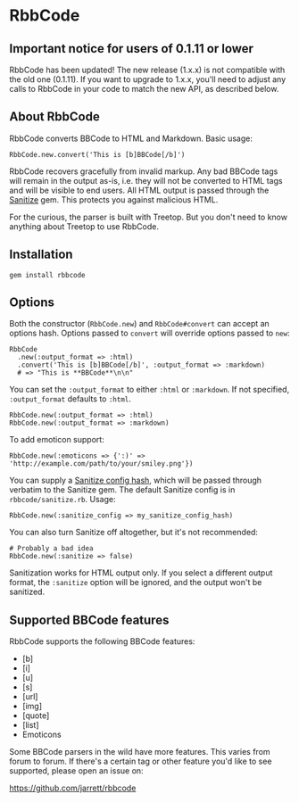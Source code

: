 # RbbCode

## Important notice for users of 0.1.11 or lower

RbbCode has been updated! The new release (1.x.x) is not compatible with the old one (0.1.11). If
you want to upgrade to 1.x.x, you'll need to adjust any calls to RbbCode in your code to match the
new API, as described below.

## About RbbCode

RbbCode converts BBCode to HTML and Markdown. Basic usage:

    RbbCode.new.convert('This is [b]BBCode[/b]')

RbbCode recovers gracefully from invalid markup. Any bad BBCode tags will remain in the output as-is,
i.e. they will not be converted to HTML tags and will be visible to end users. All HTML output is
passed through the [Sanitize](https://github.com/rgrove/sanitize) gem. This protects you against
malicious HTML.

For the curious, the parser is built with Treetop. But you don't need to know anything about Treetop
to use RbbCode.

## Installation

    gem install rbbcode

## Options

Both the constructor (`RbbCode.new`) and `RbbCode#convert` can accept an options hash. Options passed to `convert`
will override options passed to `new`:

    RbbCode
      .new(:output_format => :html)
      .convert('This is [b]BBCode[/b]', :output_format => :markdown)
      # => "This is **BBCode**\n\n"

You can set the `:output_format` to either `:html` or `:markdown`. If not specified, `:output_format` defaults
to `:html`.

    RbbCode.new(:output_format => :html)
    RbbCode.new(:output_format => :markdown)

To add emoticon support:

    RbbCode.new(:emoticons => {':)' => 'http://example.com/path/to/your/smiley.png'})
    
You can supply a [Sanitize config hash](https://github.com/rgrove/sanitize#configuration), which will
be passed through verbatim to the Sanitize gem. The default Sanitize config is in
`rbbcode/sanitize.rb`. Usage:

    RbbCode.new(:sanitize_config => my_sanitize_config_hash)
    
You can also turn Sanitize off altogether, but it's not recommended:

    # Probably a bad idea
    RbbCode.new(:sanitize => false)

Sanitization works for HTML output only. If you select a different output format, the `:sanitize`
option will be ignored, and the output won't be sanitized.

## Supported BBCode features

RbbCode supports the following BBCode features:

  * [b]
  * [i]
  * [u]
  * [s]
  * [url]
  * [img]
  * [quote]
  * [list]
  * Emoticons
  
Some BBCode parsers in the wild have more features. This varies from forum to forum. If there's a
certain tag or other feature you'd like to see supported, please open an issue on:

https://github.com/jarrett/rbbcode
